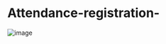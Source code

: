 # Attendance-registration-

![image](https://github.com/user-attachments/assets/83356773-4533-4415-ba90-bec1b284ebac)
